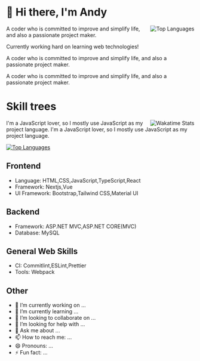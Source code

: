 # 👋 Hi there, I'm Andy

[<img align="right" alt="Top Languages" src="https://github-readme-stats.vercel.app/api?username=Andy106084&show_icons=true&theme=transparent">](https://github.com/anuraghazra/github-readme-stats)

A coder who is committed to improve and simplify life, and also a passionate project maker.

Currently working hard on learning web technologies!

A coder who is committed to improve and simplify life, and also a passionate project maker.

A coder who is committed to improve and simplify life, and also a passionate project maker.

# Skill trees

[<img align="right" alt="Wakatime Stats" src="https://github-readme-stats.vercel.app/api/wakatime?username=AndyYang&layout=compact&theme=transparent">](https://wakatime.com/@AndyYang)

I'm a JavaScript lover, so I mostly use JavaScript as my project language.
I'm a JavaScript lover, so I mostly use JavaScript as my project language.

[<img alt="Top Languages" src="https://github-readme-stats.vercel.app/api/top-langs/?username=Andy106084&langs_count=10&layout=compact&exclude_repo=security-challange-php-codeigniter&theme=transparent">](https://github.com/anuraghazra/github-readme-stats)

## Frontend

- Language: HTML,CSS,JavaScript,TypeScript,React
- Framework: Nextjs,Vue
- UI Framework: Bootstrap,Tailwind CSS,Material UI

## Backend

- Framework: ASP.NET MVC,ASP.NET CORE(MVC)
- Database: MySQL

## General Web Skills

- CI: Commitlint,ESLint,Prettier
- Tools: Webpack

## Other
- 🔭 I’m currently working on ...
- 🌱 I’m currently learning ...
- 👯 I’m looking to collaborate on ...
- 🤔 I’m looking for help with ...
- 💬 Ask me about ...
- 📫 How to reach me: ...
- 😄 Pronouns: ...
- ⚡ Fun fact: ...

